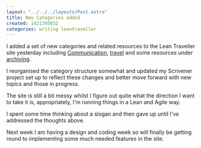 ```yaml
---
layout: "../../../layouts/Post.astro"
title: New Categories added
created: 1421395032
categories: writing leantraveller
---
```


I added a set of new categories and related resources to the Lean Traveller site yesterday including [Communication](https://theleantraveller.com/communication), [travel](https://theleantraveller.com/travel) and some resources under [archiving](https://theleantraveller.com/archiving).

I reorganised the category structure somewhat and updated my Scrivener project set up to reflect these changes and better move forward with new topics and those in progress.

The site is still a bit messy whilst I figure out quite what the direction I want to take it is, appropriately, I'm running things in a Lean and Agile way.

I spent some time thinking about a slogan and then gave up until I've addressed the thoughts above.

Next week I am having a design and coding week so will finally be getting round to implementing some much needed features in the site.
